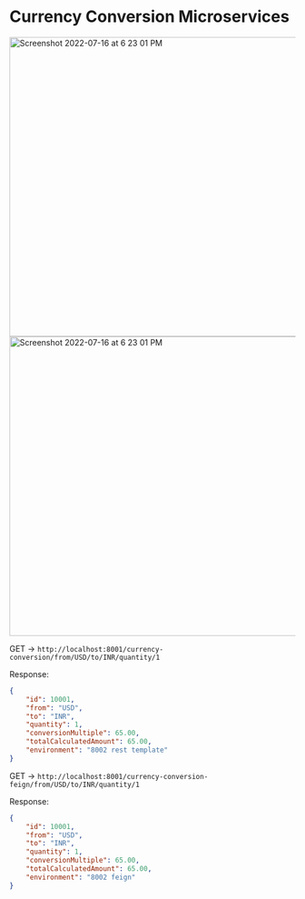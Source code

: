 # Currency Conversion Microservices

<img width="527" alt="Screenshot 2022-07-16 at 6 23 01 PM" src="https://user-images.githubusercontent.com/54174687/179355711-9a53742f-169d-4ffa-8792-eaaabc6463e4.png">

<img width="527" alt="Screenshot 2022-07-16 at 6 23 01 PM" src="https://user-images.githubusercontent.com/54174687/179355776-edfce9ca-a14f-4440-85ca-d7f2c0474be9.png">

GET -> `http://localhost:8001/currency-conversion/from/USD/to/INR/quantity/1`

Response:

```json
{
    "id": 10001,
    "from": "USD",
    "to": "INR",
    "quantity": 1,
    "conversionMultiple": 65.00,
    "totalCalculatedAmount": 65.00,
    "environment": "8002 rest template"
}
```

GET -> `http://localhost:8001/currency-conversion-feign/from/USD/to/INR/quantity/1`

Response:

```json
{
    "id": 10001,
    "from": "USD",
    "to": "INR",
    "quantity": 1,
    "conversionMultiple": 65.00,
    "totalCalculatedAmount": 65.00,
    "environment": "8002 feign"
}
```
